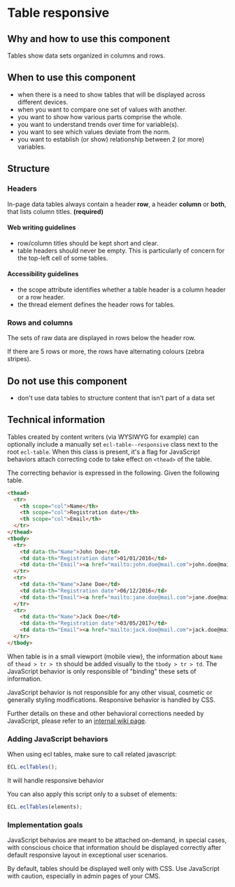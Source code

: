 # Table responsive

## Why and how to use this component

Tables show data sets organized in columns and rows.

## When to use this component

* when there is a need to show tables that will be displayed across different
  devices.
* when you want to compare one set of values with another.
* you want to show how various parts comprise the whole.
* you want to understand trends over time for variable(s).
* you want to see which values deviate from the norm.
* you want to establish (or show) relationship between 2 (or more) variables.

## Structure

### Headers

In-page data tables always contain a header **row**, a header **column** or
**both**, that lists column titles. **(required)**

#### Web writing guidelines

* row/column titles should be kept short and clear.
* table headers should never be empty. This is particularly of concern for the
  top-left cell of some tables.

#### Accessibility guidelines

* the scope attribute identifies whether a table header is a column header or a
  row header.
* the thread element defines the header rows for tables.

### Rows and columns

The sets of raw data are displayed in rows below the header row.

If there are 5 rows or more, the rows have alternating colours (zebra stripes).

## Do not use this component

* don't use data tables to structure content that isn't part of a data set

## Technical information

Tables created by content writers (via WYSIWYG for example) can optionally
include a manually set `ecl-table--responsive` class next to the root
`ecl-table`. When this class is present, it's a flag for JavaScript behaviors
attach correcting code to take effect on `<thead>` of the table.

The correcting behavior is expressed in the following. Given the following
table.

```html
<thead>
  <tr>
    <th scope="col">Name</th>
    <th scope="col">Registration date</th>
    <th scope="col">Email</th>
  </tr>
</thead>
<tbody>
  <tr>
    <td data-th="Name">John Doe</td>
    <td data-th="Registration date">01/01/2016</td>
    <td data-th="Email"><a href="mailto:john.doe@mail.com">john.doe@mail.com</a></td>
  </tr>
  <tr>
    <td data-th="Name">Jane Doe</td>
    <td data-th="Registration date">06/12/2016</td>
    <td data-th="Email"><a href="mailto:jane.doe@mail.com">jane.doe@mail.com</a></td>
  </tr>
  <tr>
    <td data-th="Name">Jack Doe</td>
    <td data-th="Registration date">03/05/2017</td>
    <td data-th="Email"><a href="mailto:jack.doe@mail.com">jack.doe@mail.com</a></td>
  </tr>
</tbody>
```

When table is in a small viewport (mobile view), the information about `Name` of
`thead > tr > th` should be added visually to the `tbody > tr > td`. The
JavaScript behavior is only responsible of "binding" these sets of information.

JavaScript behavior is not responsible for any other visual, cosmetic or
generally styling modifications. Responsive behavior is handled by CSS.

Further details on these and other behavioral corrections needed by JavaScript,
please refer to an
[internal wiki page](https://webgate.ec.europa.eu/CITnet/confluence/display/NEXTEUROPA/Table).

### Adding JavaScript behaviors

When using ecl tables, make sure to call related javascript:

```javascript
ECL.eclTables();
```

It will handle responsive behavior

You can also apply this script only to a subset of elements:

```javascript
ECL.eclTables(elements);
```

### Implementation goals

JavaScript behavios are meant to be attached on-demand, in special cases, with
conscious choice that information should be displayed correctly after default
responsive layout in exceptional user scenarios.

By default, tables should be displayed well only with CSS. Use JavaScript with
caution, especially in admin pages of your CMS.
